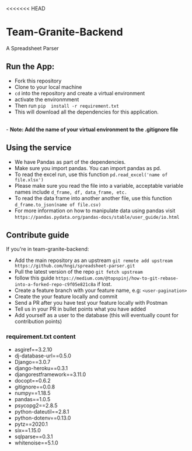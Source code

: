 <<<<<<< HEAD
# Team-Granite-Backend
A Spreadsheet Parser

## Run the App: 
- Fork this repository
- Clone to your local machine
- `cd` into the repository and create a virtual environment
- activate the environmment
- Then run `pip  install -r requirement.txt`
- This will download all the dependencies for this application.
<br/>
- <b> Note: Add the name of your virtual environment to the .gitignore file</b>

## Using the service
- We have Pandas as part of the dependencies. 
- Make sure you import pandas. You can import pandas as pd.
- To read the excel run, use this function `pd.read_excel('name of file.xlsx')`
- Please make sure you read the file into a variable, acceptable variable names include `d_frame, df, data_frame, etc.`
- To read the data frame into another another file, use this function `d_frame.to_json(name of file.csv)`
- For more information on how to manipulate data using pandas visit `https://pandas.pydata.org/pandas-docs/stable/user_guide/io.html`

## Contribute guide
If you're in team-granite-backend:
- Add the main repository as an upstream `git remote add upstream https://github.com/hngi/spreadsheet-parser.git`
- Pull the latest version of the repo `git fetch upstream`
- follow this guide `https://medium.com/@topspinj/how-to-git-rebase-into-a-forked-repo-c9f05e821c8a` if lost.
- Create a feature branch with your feature name, e.g: `<user-pagination>`
- Create the your feature locally and commit
- Send a PR after you have test your feature locally with Postman
- Tell us in your PR in bullet points what you have added
- Add yourself as a user to the database (this will eventually count for contribution points)

### requirement.txt content
- asgiref==3.2.10
- dj-database-url==0.5.0
- Django==3.0.7
- django-heroku==0.3.1
- djangorestframework==3.11.0
- docopt==0.6.2
- gitignore==0.0.8
- numpy==1.18.5
- pandas==1.0.5
- psycopg2==2.8.5
- python-dateutil==2.8.1
- python-dotenv==0.13.0
- pytz==2020.1
- six==1.15.0
- sqlparse==0.3.1
- whitenoise==5.1.0

